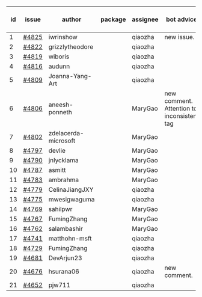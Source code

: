 | id | issue | author | package | assignee | bot advice | created date of issue | target release date | date from target |
| ------ | ------ | ------ | ------ | ------ | ------ | ------ | ------ | :-----: |
| 1 | [#4825](https://github.com/Azure/sdk-release-request/issues/4825) | iwrinshow |  | qiaozha | new issue. | 12-08 | 01-26 |  |
| 2 | [#4822](https://github.com/Azure/sdk-release-request/issues/4822) | grizzlytheodore |  | qiaozha |  | 12-06 | 12-22 |  |
| 3 | [#4819](https://github.com/Azure/sdk-release-request/issues/4819) | wiboris |  | qiaozha |  | 12-05 | 12-22 |  |
| 4 | [#4816](https://github.com/Azure/sdk-release-request/issues/4816) | audunn |  | qiaozha |  | 12-04 | 12-22 |  |
| 5 | [#4809](https://github.com/Azure/sdk-release-request/issues/4809) | Joanna-Yang-Art |  | qiaozha |  | 12-04 | 12-22 |  |
| 6 | [#4806](https://github.com/Azure/sdk-release-request/issues/4806) | aneesh-ponneth |  | MaryGao | new comment. Attention to inconsistent tag | 11-29 | 12-22 |  |
| 7 | [#4802](https://github.com/Azure/sdk-release-request/issues/4802) | zdelacerda-microsoft |  | MaryGao |  | 11-29 | 12-22 |  |
| 8 | [#4797](https://github.com/Azure/sdk-release-request/issues/4797) | devlie |  | MaryGao |  | 11-29 | 12-22 |  |
| 9 | [#4790](https://github.com/Azure/sdk-release-request/issues/4790) | jnlycklama |  | MaryGao |  | 11-28 | 12-22 |  |
| 10 | [#4787](https://github.com/Azure/sdk-release-request/issues/4787) | asmitt |  | MaryGao |  | 11-28 | 12-22 |  |
| 11 | [#4783](https://github.com/Azure/sdk-release-request/issues/4783) | ambrahma |  | MaryGao |  | 11-27 | 12-22 |  |
| 12 | [#4779](https://github.com/Azure/sdk-release-request/issues/4779) | CelinaJiangJXY |  | qiaozha |  | 11-22 | 12-22 |  |
| 13 | [#4775](https://github.com/Azure/sdk-release-request/issues/4775) | mwesigwaguma |  | qiaozha |  | 11-21 | 12-22 |  |
| 14 | [#4769](https://github.com/Azure/sdk-release-request/issues/4769) | sahilpwr |  | MaryGao |  | 11-16 | 12-22 |  |
| 15 | [#4767](https://github.com/Azure/sdk-release-request/issues/4767) | FumingZhang |  | MaryGao |  | 11-15 | 12-22 |  |
| 16 | [#4762](https://github.com/Azure/sdk-release-request/issues/4762) | salambashir |  | MaryGao |  | 11-13 | 12-22 |  |
| 17 | [#4741](https://github.com/Azure/sdk-release-request/issues/4741) | matthohn-msft |  | qiaozha |  | 11-09 | 12-22 |  |
| 18 | [#4729](https://github.com/Azure/sdk-release-request/issues/4729) | FumingZhang |  | qiaozha |  | 11-08 | 12-22 |  |
| 19 | [#4681](https://github.com/Azure/sdk-release-request/issues/4681) | DevArjun23 |  | qiaozha |  | 10-24 | 01-26 |  |
| 20 | [#4676](https://github.com/Azure/sdk-release-request/issues/4676) | hsurana06 |  | qiaozha | new comment. | 10-23 | 12-22 |  |
| 21 | [#4652](https://github.com/Azure/sdk-release-request/issues/4652) | pjw711 |  | qiaozha |  | 10-13 | 12-22 |  |
